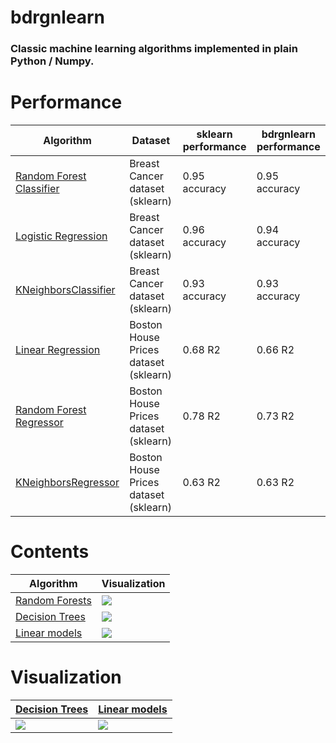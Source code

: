 # bdrgnlearn

### Classic machine learning algorithms implemented in plain Python / Numpy. 

# Performance
| Algorithm | Dataset | sklearn performance | bdrgnlearn performance |
| ------------- | ------------- | ------------- | ------------- |
| [Random Forest Classifier](bdrgnlearn/ensemble.py) | Breast Cancer dataset (sklearn)|0.95 accuracy|0.95 accuracy|
| [Logistic Regression](bdrgnlearn/linear_model.py) | Breast Cancer dataset (sklearn)|0.96 accuracy|0.94 accuracy|
| [KNeighborsClassifier](bdrgnlearn/neighbors.py) | Breast Cancer dataset (sklearn) |0.93 accuracy|0.93 accuracy|
| [Linear Regression](bdrgnlearn/linear_model.py) | Boston House Prices dataset (sklearn) |0.68 R2|0.66 R2|
| [Random Forest Regressor](bdrgnlearn/ensemble.py) | Boston House Prices dataset (sklearn)|0.78 R2|0.73 R2|
| [KNeighborsRegressor](bdrgnlearn/ensemble.py) | Boston House Prices dataset (sklearn) |0.63 R2|0.63 R2|




# Contents

| Algorithm | Visualization | 
| ------------- | ------------- | 
| [Random Forests](bdrgnlearn/ensemble.py) | ![](demo_gifs/rf_demo.gif) |
| [Decision Trees](bdrgnlearn/tree.py) | ![](demo_gifs/decision_tree_demo.gif) | 
| [Linear models](bdrgnlearn/linear_model.py)  | ![](demo_gifs/linreg_sgd_demo.gif) | 


# Visualization

| [Decision Trees](bdrgnlearn/tree.py) | [Linear models](bdrgnlearn/linear_model.py) | 
| ------------- | ------------- | 
| ![](demo_gifs/decision_tree_demo.gif) |  ![](demo_gifs/linreg_sgd_demo.gif) | 
